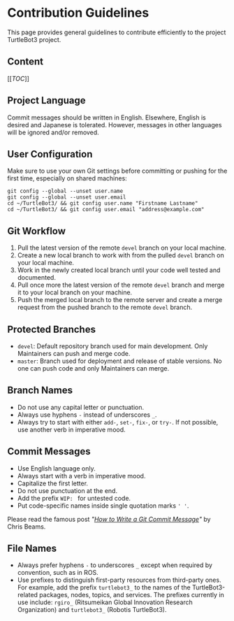 # Contribution Guidelines

This page provides general guidelines to contribute efficiently to the project TurtleBot3 project.

## Content

[[_TOC_]]

## Project Language

Commit messages should be written in English.
Elsewhere, English is desired and Japanese is tolerated.
However, messages in other languages will be ignored and/or removed.

## User Configuration

Make sure to use your own Git settings before committing or pushing for the first time, especially on shared machines:

```shell
git config --global --unset user.name
git config --global --unset user.email
cd ~/TurtleBot3/ && git config user.name "Firstname Lastname"
cd ~/TurtleBot3/ && git config user.email "address@example.com"
```

## Git Workflow

1.   Pull the latest version of the remote `devel` branch on your local machine.
2.   Create a new local branch to work with from the pulled `devel` branch on your local machine.
3.   Work in the newly created local branch until your code well tested and documented.
4.   Pull once more the latest version of the remote `devel` branch and merge it to your local branch on your machine.
5.   Push the merged local branch to the remote server and create a merge request from the pushed branch to the remote `devel` branch.

## Protected Branches

*   `devel`: Default repository branch used for main development.
    Only Maintainers can push and merge code.
*   `master`: Branch used for deployment and release of stable versions.
    No one can push code and only Maintainers can merge.

## Branch Names

*   Do not use any capital letter or punctuation.
*   Always use hyphens `-` instead of underscores `_`.
*   Always try to start with either `add-`, `set-`, `fix-`, or `try-`.
    If not possible, use another verb in imperative mood.

## Commit Messages

*   Use English language only.
*   Always start with a verb in imperative mood.
*   Capitalize the first letter.
*   Do not use punctuation at the end.
*   Add the prefix `WIP: ` for untested code.
*   Put code-specific names inside single quotation marks `' '`.

Please read the famous post *"[How to Write a Git Commit Message](https://chris.beams.io/posts/git-commit/)"* by Chris Beams.

## File Names

*   Always prefer hyphens `-` to underscores `_` except when required by convention, such as in ROS.
*   Use prefixes to distinguish first-party resources from third-party ones.
    For example, add the prefix `turtlebot3_` to the names of the TurtleBot3-related packages, nodes, topics, and services.
    The prefixes currently in use include: `rgiro_` (Ritsumeikan Global Innovation Research Organization) and `turtlebot3_` (Robotis TurtleBot3).
